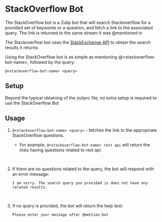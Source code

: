 # StackOverflow Bot

The StackOverflow bot is a Zulip bot that will search Stackoverflow
for a provided set of keywords or a question, and fetch a link to the associated
query. The link is returned to the same stream
it was @mentioned in

The Stackoverflow bot uses the
[StackExchange API](http://api.stackexchange.com/docs)
to obtain the search results it returns

Using the StackOverflow bot is as simple as mentioning @\<stackoverflow-bot-name\>,
followed by the query:

```
@<stackoverflow-bot-name> <query>
```

## Setup

Beyond the typical obtaining of the zuliprc file, no extra setup is required to use the StackOverflow Bot

## Usage

1. ```@<stackoverflow-bot-name> <query>``` -
fetches the link to the appropriate StackOverflow questions.

    * For example, `@<stackoverflow-bot-name> rest api`
will return the links having questions related to rest api.
<br>

2. If there are no questions related to the query,
the bot will respond with an error message:

    `I am sorry. The search query you provided is does not have any related results.`

<br>

3. If no query is provided, the bot will return the help text:

    ```Please enter your message after @mention-bot```
